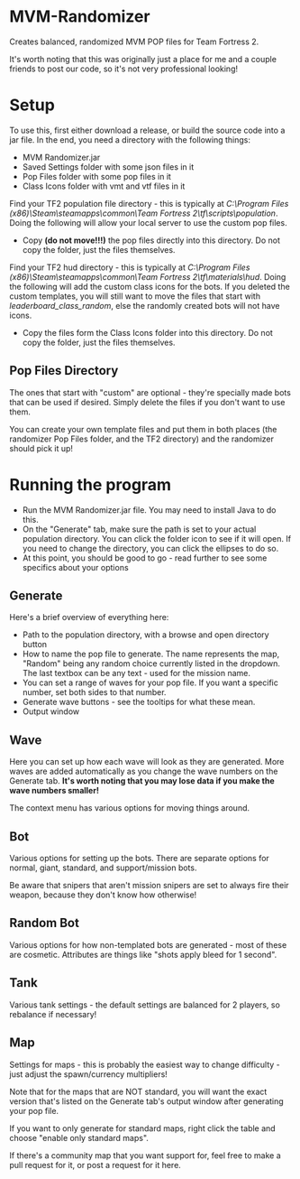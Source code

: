 # MVM-Randomizer
Creates balanced, randomized MVM POP files for Team Fortress 2.

It's worth noting that this was originally just a place for me and a couple friends to post our code, so it's not very professional looking!

# Setup
To use this, first either download a release, or build the source code into a jar file. In the end, you need a directory with the following things:
- MVM Randomizer.jar
- Saved Settings folder with some json files in it
- Pop Files folder with some pop files in it
- Class Icons folder with vmt and vtf files in it

Find your TF2 population file directory - this is typically at _C:\Program Files (x86)\Steam\steamapps\common\Team Fortress 2\tf\scripts\population_. Doing the following will allow your local server to use the custom pop files.
- Copy **(do not move!!!)** the pop files directly into this directory. Do not copy the folder, just the files themselves.

Find your TF2 hud directory - this is typically at _C:\Program Files (x86)\Steam\steamapps\common\Team Fortress 2\tf\materials\hud_. Doing the following will add the custom class icons for the bots. If you deleted the custom templates, you will still want to move the files that start with _leaderboard_class_random_, else the randomly created bots will not have icons.
- Copy the files form the Class Icons folder into this directory. Do not copy the folder, just the files themselves.

## Pop Files Directory
The ones that start with "custom" are optional - they're specially made bots that can be used if desired. Simply delete the files if you don't want to use them.

You can create your own template files and put them in both places (the randomizer Pop Files folder, and the TF2 directory) and the randomizer should pick it up!

# Running the program
- Run the MVM Randomizer.jar file. You may need to install Java to do this.
- On the "Generate" tab, make sure the path is set to your actual population directory. You can click the folder icon to see if it will open. If you need to change the directory, you can click the ellipses to do so.
- At this point, you should be good to go - read further to see some specifics about your options

## Generate
Here's a brief overview of everything here:
- Path to the population directory, with a browse and open directory button
- How to name the pop file to generate. The name represents the map, "Random" being any random choice currently listed in the dropdown. The last textbox can be any text - used for the mission name.
- You can set a range of waves for your pop file. If you want a specific number, set both sides to that number.
- Generate wave buttons - see the tooltips for what these mean.
- Output window

## Wave
Here you can set up how each wave will look as they are generated. More waves are added automatically as you change the wave numbers on the Generate tab. **It's worth noting that you may lose data if you make the wave numbers smaller!**

The context menu has various options for moving things around.

## Bot
Various options for setting up the bots. There are separate options for normal, giant, standard, and support/mission bots.

Be aware that snipers that aren't mission snipers are set to always fire their weapon, because they don't know how otherwise!

## Random Bot
Various options for how non-templated bots are generated - most of these are cosmetic. Attributes are things like "shots apply bleed for 1 second". 

## Tank
Various tank settings - the default settings are balanced for 2 players, so rebalance if necessary!

## Map
Settings for maps - this is probably the easiest way to change difficulty - just adjust the spawn/currency multipliers!

Note that for the maps that are NOT standard, you will want the exact version that's listed on the Generate tab's output window after generating your pop file.

If you want to only generate for standard maps, right click the table and choose "enable only standard maps".

If there's a community map that you want support for, feel free to make a pull request for it, or post a request for it here.
